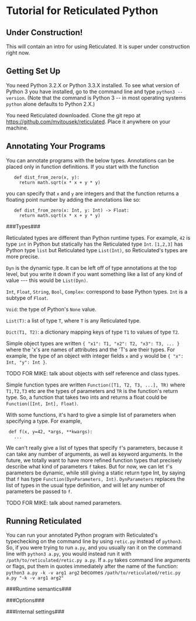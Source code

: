 Tutorial for Reticulated Python
===============================
Under Construction!
-------------------

This will contain an intro for using Reticulated. It is super under
construction right now.

Getting Set Up
--------------

You need Python 3.2.X or Python 3.3.X installed. To see what version
of Python 3 you have installed, go to the command line and type
`python3 --version`. (Note that the command is Python 3 -- in most
operating systems `python` alone defaults to Python 2.X.) 

You need Reticulated downloaded. Clone the git repo at
https://github.com/mvitousek/reticulated. Place it anywhere on your
machine.


Annotating Your Programs
------------------------

You can annotate programs with the below types. Annotations can be
placed only in function definitions. If you start with the function 

       def dist_from_zero(x, y):
         return math.sqrt(x * x + y * y)

you can specify that `x` and `y` are integers and that the function
returns a floating point number by adding the annotations like so:

       def dist_from_zero(x: Int, y: Int) -> Float:
         return math.sqrt(x * x + y * y)

###Types###

Reticulated types are different than Python runtime types. For
example, `42` is type `int` in Python but statically has the
Reticulated type `Int`. `[1,2,3]` has Python type `list` but
Reticulated type `List(Int)`, so Reticulated's types are more precise.

`Dyn` is the dynamic type. It can be left off of type annotations at
the top level, but you write it down if you want something like a list
of any kind of value --- this would be `List(Dyn)`.

`Int`, `Float`, `String`, `Bool`, `Complex`: correspond to base Python
types. `Int` is a subtype of `Float`.

`Void`: the type of Python's `None` value.

`List(T)`: a list of type `T`, where `T` is any Reticulated type.

`Dict(T1, T2)`: a dictionary mapping keys of type `T1` to values of type `T2`.

Simple object types are written `{ "x1": T1, "x2": T2, "x3": T3,
... }` where the 'x's are names of attributes and the 'T's are their
types. For example, the type of an object with integer fields `x` and
`y` would be `{ "x": Int, "y": Int }`. 

TODO FOR MIKE: talk about objects with self reference and class types.

Simple function types are written `Function([T1, T2, T3, ...], TR)`
where `T1,T2,T3` etc are the types of parameters and `TR` is the
function's return type. So, a function that takes two ints and returns
a float could be `Function([Int, Int], Float)`. 

With some functions, it's hard to give a simple list of parameters
when specifying a type. For example,

     def f(x, y=42, *args, **kwargs):
       ...

We can't really give a list of types that specify `f`'s parameters,
because it can take any number of arguments, as well as keyword
arguments. In the future, we totally want to have more refined
function types that precisely describe what kind of parameters `f`
takes. But for now, we can let `f`'s parameters be dynamic, while
still giving a static return type Int, by saying that `f` has type
`Function(DynParameters, Int)`. `DynParameters` replaces the list of
types in the usual type definition, and will let any number of
parameters be passed to `f`.

TODO FOR MIKE: talk about named parameters.
 

Running Reticulated
-------------------

You can run your annotated Python program with Reticulated's
typechecking on the command line by using `retic.py` instead of
`python3`. So, if you were trying to run `a.py`, and you usually ran
it on the command line with `python3 a.py`, you would instead run it
with `/path/to/reticulated/retic.py a.py`. If `a.py` takes command
line arguments or flags, put them in quotes immediately after the name
of the function: `python3 a.py -k -v arg1 arg2` becomes
`/path/to/reticulated/retic.py a.py "-k -v arg1 arg2"`

###Runtime semantics###

###Options###

###Internal settings###